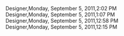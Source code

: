 ﻿Designer,Monday, September 5, 2011,2:02 PM  Designer,Monday, September 5, 2011,1:07 PM  Designer,Monday, September 5, 2011,12:58 PM  Designer,Monday, September 5, 2011,12:15 PM